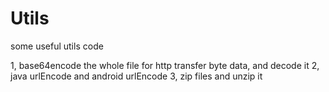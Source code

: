 Utils
=====

some useful utils code

1, base64encode the whole file for http transfer byte data, and decode it
2, java urlEncode and android urlEncode
3, zip files and unzip it
